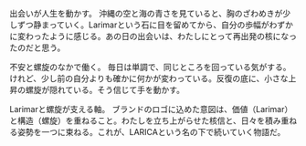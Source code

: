 出会いが人生を動かす。
沖縄の空と海の青さを見ていると、胸のざわめきが少しずつ静まっていく。Larimarという石に目を留めてから、自分の歩幅がわずかに変わったように感じる。あの日の出会いは、わたしにとって再出発の核になったのだと思う。

不安と螺旋のなかで働く。
毎日は単調で、同じところを回っている気がする。けれど、少し前の自分よりも確かに何かが変わっている。反復の底に、小さな上昇の螺旋が隠れている。そう信じて手を動かす。

Larimarと螺旋が支える軸。
ブランドのロゴに込めた意図は、価値（Larimar）と構造（螺旋）を重ねること。わたしを立ち上がらせた核信と、日々を積み重ねる姿勢を一つに束ねる。これが、LARICAという名の下で続いていく物語だ。
